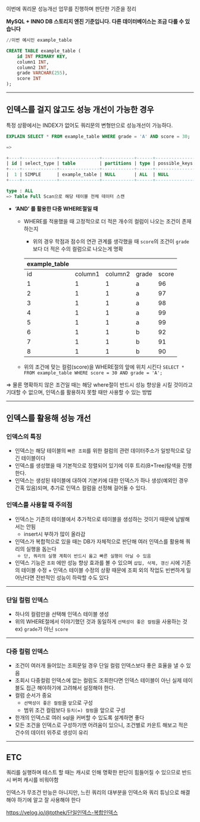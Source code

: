 이번에 쿼리문 성능개선 업무를 진행하며 판단한 기준을 정리

**MySQL + INNO DB 스토리지 엔진 기준입니다. 다른 데이터베이스는 조금 다를 수 있습니다**

```sql
//이번 예시인 example_table

CREATE TABLE example_table (
    id INT PRIMARY KEY,
    column1 INT,
    column2 INT,
    grade VARCHAR(255),
    score INT
);
```

---

## 인덱스를 걸지 않고도 성능 개선이 가능한 경우

특정 상황에서는 INDEX가 없어도 쿼리문의 변형만으로 성능개선이 가능하다.

```sql
EXPLAIN SELECT * FROM example_table WHERE grade = 'A' AND score = 30;

=>

+----+-------------+---------------+------------+------+---------------+------+---------+------+------+----------+-------------+
| id | select_type | table         | partitions | type | possible_keys | key  | key_len | ref  | rows | filtered | Extra       |
+----+-------------+---------------+------------+------+---------------+------+---------+------+------+----------+-------------+
|  1 | SIMPLE      | example_table | NULL       | ALL  | NULL          | NULL | NULL    | NULL |  4   | 25.00    | Using where |
+----+-------------+---------------+------------+------+---------------+------+---------+------+------+----------+-------------+

type : ALL
=> Table Full Scan으로 해당 테이블 전체 데이터 스캔
```

- **‘AND’ 를 활용한 다중 WHERE절일 때**
    - WHERE를 적용했을 때 고정적으로 더 적은 개수의 컬럼이 나오는 조건이 존재하는지
        - 위의 경우 학점과 점수의 연관 관계를 생각했을 때 `score`의 조건이 `grade`보다 더 적은 수의 컬럼으로 나오는게 명확
        
        | example_table |  |  |  |  |
        | --- | --- | --- | --- | --- |
        | id | column1 | column2 | grade | score |
        | 1 | 1 | 1 | a | 96 |
        | 2 | 1 | 1 | a | 97 |
        | 3 | 1 | 1 | a | 98 |
        | 4 | 1 | 1 | a | 99 |
        | 5 | 1 | 1 | a | 99 |
        | 6 | 1 | 1 | b | 92 |
        | 7 | 1 | 1 | b | 91 |
        | 8 | 1 | 1 | b | 90 |
    - 위의 조건에 맞는 컬럼(score)을 WHERE절의 앞에 위치 시킨다
    `SELECT * FROM example_table WHERE score = 30 AND grade = 'A';`

⇒ 물론 명확하지 않은 조건일 때는 해당 where절이 반드시 성능 향상을 시킬 것이라고 기대할 수 없으며, 인덱스를 활용하지 못할 때만 사용할 수 있는 방법

---

## 인덱스를 활용해 성능 개선

### 인덱스의 특징

- 인덱스는 해당 테이블의 `빠른 조회`를 위한 컬럼의 관련 데이터주소가 일방적으로 담긴 테이블이다
- 인덱스를 생성했을 때 기본적으로 정렬되어 있기에 이후 트리(B+Tree)탐색을 진행한다.
- 인덱스는 생성된 테이블에 대하여 기본키에 대한 인덱스가 하나 생성(예외인 경우 간혹 있음)되며, 추가로 인덱스 컬럼을 선정해 걸어둘 수 있다.

### 인덱스를 사용할 때 주의점

- 인덱스는 기존의 테이블에서 추가적으로 테이블을 생성하는 것이기 때문에 남발해서는 안됨
    - insert시 부하가 많이 올라감
- 인덱스가 복합적으로 있을 때는 DB가 자체적으로 판단해 여러 인덱스를 활용해 쿼리의 실행을 돕는다
    - `단, 쿼리의 실행 계획이 반드시 옳고 빠른 실행이 아닐 수 있음`
- 인덱스 기능은 `조회` 에만 성능 향상 효과를 볼 수 있으며 `삽입, 삭제, 갱신` 시에 기존의 테이블 수정 + 인덱스 테이블 수정의 상황 때문에 조회 외의 작업도 빈번하게 일어난다면 전반적인 성능이 하락할 수도 있다

---

### 단일 컬럼 인덱스

- 하나의 컬럼만을 선택해 인덱스 테이블 생성
- 위의 WHERE절에서 이야기했던 것과 동일하게 `선택성이 좋은 컬럼`을 사용하는 것
ex) `grade`가 아닌 `score`

---

### 다중 컬럼 인덱스

- 조건이 여러개 들어있는 조회문일 경우 단일 컬럼 인덱스보다 좋은 효율을 낼 수 있음
- 조회시 다중컬럼 인덱스에 없는 컬럼도 조회한다면 인덱스 테이블이 아닌 실제 테이블도 접근 해야하기에 고려해서 설정해야 한다.
- 컬럼 순서가 중요
    - `선택성이 좋은 컬럼`을 `앞`으로 구성
    - 범위 조건 컬럼보다 `등치(=) 컬럼`을 앞으로 구성
- 한개의 인덱스로 여러 sql을 커버할 수 있도록 설계하면 좋다
- 모든 조건을 인덱스로 구성하기엔 어려움이 있으니, 조건별로 카운트 해보고 적은 건수의 데이터 위주로 생성이 유리

---

## ETC

쿼리를 실행하며 테스트 할 때는 캐시로 인해 명확한 판단이 힘들어질 수 있으므로 반드시 버퍼 캐시를 비워야함

인덱스가 무조건 만능은 아니지만, 느린 쿼리의 대부분을 인덱스와 쿼리 튜닝으로 해결해야 하기에 알고 잘 사용해야 한다

https://velog.io/@tothek/단일인덱스-복합인덱스
